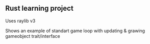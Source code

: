 ## Rust learning project

Uses raylib v3

Shows an example of standart game loop with updating & grawing gameobject trait/interface